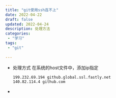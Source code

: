 ```yaml
---
title: "git使用ssh连不上"
date: 2022-04-22
draft: false
updated: 2022-04-24
description: 处理方法
categories:
 - "学习"
tags:
 - "git"
 
---
```


- 处理方式
  在系统的host文件中，添加ip指定

  ```tex
  199.232.69.194 github.global.ssl.fastly.net
  140.82.114.4 github.com
  ```

- 